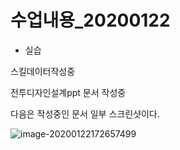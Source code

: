 # 수업내용_20200122

* 실습

스킬데이터작성중

전투디자인설계ppt 문서 작성중

다음은 작성중인 문서 일부 스크린샷이다.

![image-20200122172657499](C:\Users\student\AppData\Roaming\Typora\typora-user-images\image-20200122172657499.png)

